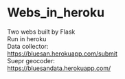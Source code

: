 ﻿# Webs_in_heroku
Two webs built by Flask  
Run in heroku  
Data collector:  
https://bluesan.herokuapp.com/submit  
Suepr geocoder:  
https://bluesandata.herokuapp.com/  
